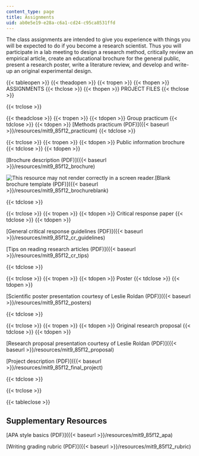 ```yaml
---
content_type: page
title: Assignments
uid: ab0e5e19-e28a-c6a1-cd24-c95ca8531ffd
---
```


The class assignments are intended to give you experience with things you will be expected to do if you become a research scientist. Thus you will participate in a lab meeting to design a research method, critically review an empirical article, create an educational brochure for the general public, present a research poster, write a literature review, and develop and write-up an original experimental design.

{{< tableopen >}}
{{< theadopen >}}
{{< tropen >}}
{{< thopen >}}
ASSIGNMENTS
{{< thclose >}}
{{< thopen >}}
PROJECT FILES
{{< thclose >}}

{{< trclose >}}

{{< theadclose >}}
{{< tropen >}}
{{< tdopen >}}
Group practicum
{{< tdclose >}}
{{< tdopen >}}
[Methods practicum (PDF)]({{< baseurl >}}/resources/mit9_85f12_practicum)
{{< tdclose >}}

{{< trclose >}}
{{< tropen >}}
{{< tdopen >}}
Public information brochure
{{< tdclose >}}
{{< tdopen >}}


[Brochure description (PDF)]({{< baseurl >}}/resources/mit9_85f12_brochure)

![This resource may not render correctly in a screen reader.](/images/inacessible.gif)[Blank brochure template (PDF)]({{< baseurl >}}/resources/mit9_85f12_brochureblank)


{{< tdclose >}}

{{< trclose >}}
{{< tropen >}}
{{< tdopen >}}
Critical response paper
{{< tdclose >}}
{{< tdopen >}}


[General critical response guidelines (PDF)]({{< baseurl >}}/resources/mit9_85f12_cr_guidelines)

[Tips on reading research articles (PDF)]({{< baseurl >}}/resources/mit9_85f12_cr_tips)


{{< tdclose >}}

{{< trclose >}}
{{< tropen >}}
{{< tdopen >}}
Poster
{{< tdclose >}}
{{< tdopen >}}


[Scientific poster presentation courtesy of Leslie Roldan (PDF)]({{< baseurl >}}/resources/mit9_85f12_posters)


{{< tdclose >}}

{{< trclose >}}
{{< tropen >}}
{{< tdopen >}}
Original research proposal
{{< tdclose >}}
{{< tdopen >}}


[Research proposal presentation courtesy of Leslie Roldan (PDF)]({{< baseurl >}}/resources/mit9_85f12_proposal)

[Project description (PDF)]({{< baseurl >}}/resources/mit9_85f12_final_project)


{{< tdclose >}}

{{< trclose >}}

{{< tableclose >}}

Supplementary Resources
-----------------------

[APA style basics (PDF)]({{< baseurl >}}/resources/mit9_85f12_apa)

[Writing grading rubric (PDF)]({{< baseurl >}}/resources/mit9_85f12_rubric)